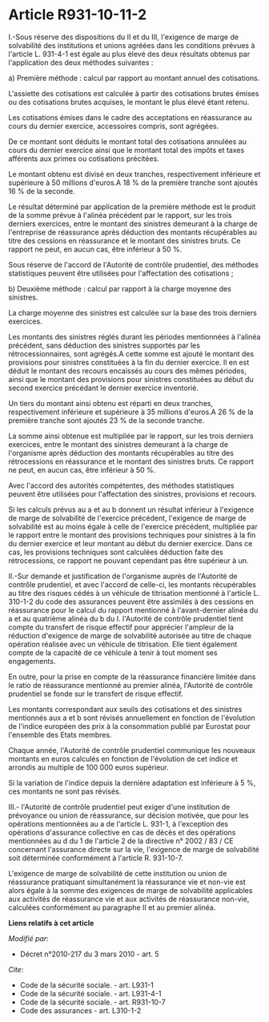 # Article R931-10-11-2

I.-Sous réserve des dispositions du II et du III, l'exigence de marge de solvabilité des institutions et unions agréées dans
les conditions prévues à l'article L. 931-4-1 est égale au plus élevé des deux résultats obtenus par l'application des deux
méthodes suivantes : 

a) Première méthode : calcul par rapport au montant annuel des cotisations.

L'assiette des cotisations est calculée à partir des cotisations brutes émises ou des cotisations brutes acquises, le montant
le plus élevé étant retenu. 

Les cotisations émises dans le cadre des acceptations en réassurance au cours du dernier exercice, accessoires compris, sont
agrégées. 

De ce montant sont déduits le montant total des cotisations annulées au cours du dernier exercice ainsi que le montant total
des impôts et taxes afférents aux primes ou cotisations précitées. 

Le montant obtenu est divisé en deux tranches, respectivement inférieure et supérieure à 50 millions d'euros.A 18 % de la
première tranche sont ajoutés 16 % de la seconde. 

Le résultat déterminé par application de la première méthode est le produit de la somme prévue à l'alinéa précédent par le
rapport, sur les trois derniers exercices, entre le montant des sinistres demeurant à la charge de l'entreprise de
réassurance après déduction des montants récupérables au titre des cessions en réassurance et le montant des sinistres bruts.
Ce rapport ne peut, en aucun cas, être inférieur à 50 %. 

Sous réserve de l'accord de    l'Autorité de contrôle prudentiel, des méthodes statistiques peuvent être utilisées pour
l'affectation des cotisations ; 

b) Deuxième méthode : calcul par rapport à la charge moyenne des sinistres. 

La charge moyenne des sinistres est calculée sur la base des trois derniers exercices. 

Les montants des sinistres réglés durant les périodes mentionnées à l'alinéa précédent, sans déduction des sinistres
supportés par les rétrocessionnaires, sont agrégés.A cette somme est ajouté le montant des provisions pour sinistres
constituées à la fin du dernier exercice. Il en est déduit le montant des recours encaissés au cours des mêmes périodes,
ainsi que le montant des provisions pour sinistres constituées au début du second exercice précédant le dernier exercice
inventorié. 

Un tiers du montant ainsi obtenu est réparti en deux tranches, respectivement inférieure et supérieure à 35 millions
d'euros.A 26 % de la première tranche sont ajoutés 23 % de la seconde tranche. 

La somme ainsi obtenue est multipliée par le rapport, sur les trois derniers exercices, entre le montant des sinistres
demeurant à la charge de l'organisme après déduction des montants récupérables au titre des rétrocessions en réassurance et
le montant des sinistres bruts. Ce rapport ne peut, en aucun cas, être inférieur à 50 %. 

Avec l'accord des autorités compétentes, des méthodes statistiques peuvent être utilisées pour l'affectation des sinistres,
provisions et recours. 

Si les calculs prévus au a et au b donnent un résultat inférieur à l'exigence de marge de solvabilité de l'exercice
précédent, l'exigence de marge de solvabilité est au moins égale à celle de l'exercice précédent, multipliée par le rapport
entre le montant des provisions techniques pour sinistres à la fin du dernier exercice et leur montant au début du dernier
exercice. Dans ce cas, les provisions techniques sont calculées déduction faite des rétrocessions, ce rapport ne pouvant
cependant pas être supérieur à un. 

II.-Sur demande et justification de l'organisme auprès de    l'Autorité de contrôle prudentiel, et avec l'accord de celle-ci,
les montants récupérables au titre des risques cédés à un véhicule de titrisation mentionné à l'article L. 310-1-2 du code
des assurances peuvent être assimilés à des cessions en réassurance pour le calcul du rapport mentionné à l'avant-dernier
alinéa du a et au quatrième alinéa du b du I.    l'Autorité de contrôle prudentiel tient compte du transfert de risque
effectif pour apprécier l'ampleur de la réduction d'exigence de marge de solvabilité autorisée au titre de chaque opération
réalisée avec un véhicule de titrisation. Elle tient également compte de la capacité de ce véhicule à tenir à tout moment ses
engagements. 

En outre, pour la prise en compte de la réassurance financière limitée dans le ratio de réassurance mentionné au premier
alinéa,    l'Autorité de contrôle prudentiel se fonde sur le transfert de risque effectif. 

Les montants correspondant aux seuils des cotisations et des sinistres mentionnés aux a et b sont révisés annuellement en
fonction de l'évolution de l'indice européen des prix à la consommation publié par Eurostat pour l'ensemble des Etats
membres. 

Chaque année,    l'Autorité de contrôle prudentiel communique les nouveaux montants en euros calculés en fonction de
l'évolution de cet indice et arrondis au multiple de 100 000 euros supérieur. 

Si la variation de l'indice depuis la dernière adaptation est inférieure à 5 %, ces montants ne sont pas révisés. 

III.-    l'Autorité de contrôle prudentiel peut exiger d'une institution de prévoyance ou union de réassurance, sur décision
motivée, que pour les opérations mentionnées au a de l'article L. 931-1, à l'exception des opérations d'assurance collective
en cas de décès et des opérations mentionnées au d du 1 de l'article 2 de la directive n° 2002 / 83 / CE concernant
l'assurance directe sur la vie, l'exigence de marge de solvabilité soit déterminée conformément à l'article R. 931-10-7.

L'exigence de marge de solvabilité de cette institution ou union de réassurance pratiquant simultanément la réassurance vie
et non-vie est alors égale à la somme des exigences de marge de solvabilité applicables aux activités de réassurance vie et
aux activités de réassurance non-vie, calculées conformément au paragraphe II et au premier alinéa.

**Liens relatifs à cet article**

_Modifié par_:

  - Décret n°2010-217 du 3 mars 2010 - art. 5

_Cite_:

  - Code de la sécurité sociale. - art. L931-1
  - Code de la sécurité sociale. - art. L931-4-1
  - Code de la sécurité sociale. - art. R931-10-7
  - Code des assurances - art. L310-1-2

